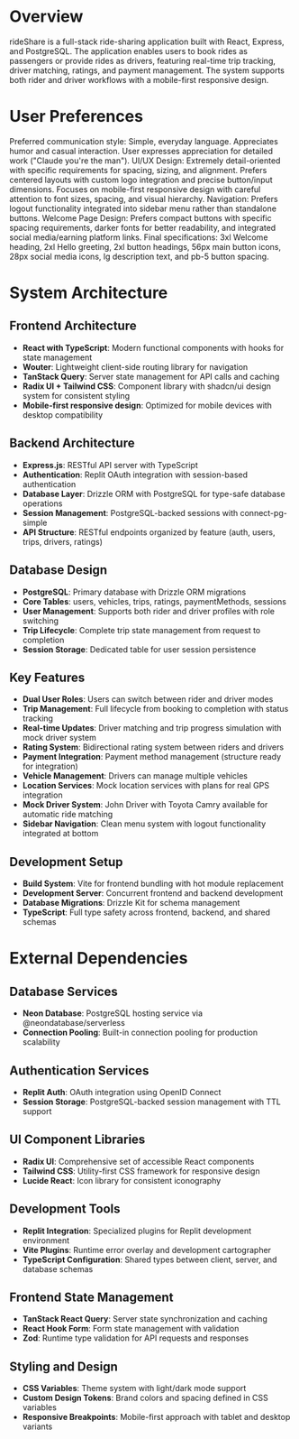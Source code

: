 # Overview

rideShare is a full-stack ride-sharing application built with React, Express, and PostgreSQL. The application enables users to book rides as passengers or provide rides as drivers, featuring real-time trip tracking, driver matching, ratings, and payment management. The system supports both rider and driver workflows with a mobile-first responsive design.

# User Preferences

Preferred communication style: Simple, everyday language. Appreciates humor and casual interaction. User expresses appreciation for detailed work ("Claude you're the man").
UI/UX Design: Extremely detail-oriented with specific requirements for spacing, sizing, and alignment. Prefers centered layouts with custom logo integration and precise button/input dimensions. Focuses on mobile-first responsive design with careful attention to font sizes, spacing, and visual hierarchy.
Navigation: Prefers logout functionality integrated into sidebar menu rather than standalone buttons.
Welcome Page Design: Prefers compact buttons with specific spacing requirements, darker fonts for better readability, and integrated social media/earning platform links. Final specifications: 3xl Welcome heading, 2xl Hello greeting, 2xl button headings, 56px main button icons, 28px social media icons, lg description text, and pb-5 button spacing.

# System Architecture

## Frontend Architecture
- **React with TypeScript**: Modern functional components with hooks for state management
- **Wouter**: Lightweight client-side routing library for navigation
- **TanStack Query**: Server state management for API calls and caching
- **Radix UI + Tailwind CSS**: Component library with shadcn/ui design system for consistent styling
- **Mobile-first responsive design**: Optimized for mobile devices with desktop compatibility

## Backend Architecture
- **Express.js**: RESTful API server with TypeScript
- **Authentication**: Replit OAuth integration with session-based authentication
- **Database Layer**: Drizzle ORM with PostgreSQL for type-safe database operations
- **Session Management**: PostgreSQL-backed sessions with connect-pg-simple
- **API Structure**: RESTful endpoints organized by feature (auth, users, trips, drivers, ratings)

## Database Design
- **PostgreSQL**: Primary database with Drizzle ORM migrations
- **Core Tables**: users, vehicles, trips, ratings, paymentMethods, sessions
- **User Management**: Supports both rider and driver profiles with role switching
- **Trip Lifecycle**: Complete trip state management from request to completion
- **Session Storage**: Dedicated table for user session persistence

## Key Features
- **Dual User Roles**: Users can switch between rider and driver modes
- **Trip Management**: Full lifecycle from booking to completion with status tracking
- **Real-time Updates**: Driver matching and trip progress simulation with mock driver system
- **Rating System**: Bidirectional rating system between riders and drivers
- **Payment Integration**: Payment method management (structure ready for integration)
- **Vehicle Management**: Drivers can manage multiple vehicles
- **Location Services**: Mock location services with plans for real GPS integration
- **Mock Driver System**: John Driver with Toyota Camry available for automatic ride matching
- **Sidebar Navigation**: Clean menu system with logout functionality integrated at bottom

## Development Setup
- **Build System**: Vite for frontend bundling with hot module replacement
- **Development Server**: Concurrent frontend and backend development
- **Database Migrations**: Drizzle Kit for schema management
- **TypeScript**: Full type safety across frontend, backend, and shared schemas

# External Dependencies

## Database Services
- **Neon Database**: PostgreSQL hosting service via @neondatabase/serverless
- **Connection Pooling**: Built-in connection pooling for production scalability

## Authentication Services
- **Replit Auth**: OAuth integration using OpenID Connect
- **Session Storage**: PostgreSQL-backed session management with TTL support

## UI Component Libraries
- **Radix UI**: Comprehensive set of accessible React components
- **Tailwind CSS**: Utility-first CSS framework for responsive design
- **Lucide React**: Icon library for consistent iconography

## Development Tools
- **Replit Integration**: Specialized plugins for Replit development environment
- **Vite Plugins**: Runtime error overlay and development cartographer
- **TypeScript Configuration**: Shared types between client, server, and database schemas

## Frontend State Management
- **TanStack React Query**: Server state synchronization and caching
- **React Hook Form**: Form state management with validation
- **Zod**: Runtime type validation for API requests and responses

## Styling and Design
- **CSS Variables**: Theme system with light/dark mode support
- **Custom Design Tokens**: Brand colors and spacing defined in CSS variables
- **Responsive Breakpoints**: Mobile-first approach with tablet and desktop variants